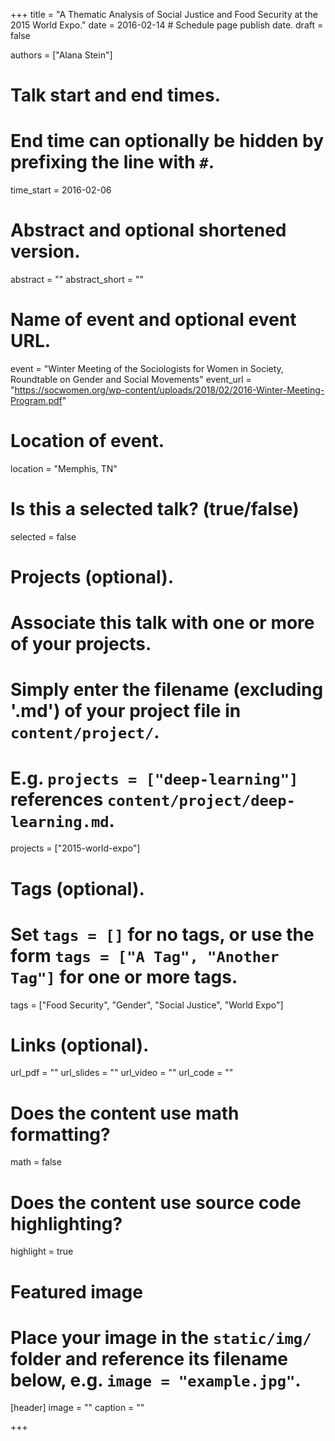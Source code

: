 +++
title = "A Thematic Analysis of Social Justice and Food Security at the 2015 World Expo."
date = 2016-02-14  # Schedule page publish date.
draft = false

authors = ["Alana Stein"]

# Talk start and end times.
#   End time can optionally be hidden by prefixing the line with `#`.
time_start = 2016-02-06

# Abstract and optional shortened version.
abstract = ""
abstract_short = ""

# Name of event and optional event URL.
event = "Winter Meeting of the Sociologists for Women in Society, Roundtable on Gender and Social Movements"
event_url = "https://socwomen.org/wp-content/uploads/2018/02/2016-Winter-Meeting-Program.pdf"

# Location of event.
location = "Memphis, TN"

# Is this a selected talk? (true/false)
selected = false

# Projects (optional).
#   Associate this talk with one or more of your projects.
#   Simply enter the filename (excluding '.md') of your project file in `content/project/`.
#   E.g. `projects = ["deep-learning"]` references `content/project/deep-learning.md`.
projects = ["2015-world-expo"]

# Tags (optional).
#   Set `tags = []` for no tags, or use the form `tags = ["A Tag", "Another Tag"]` for one or more tags.
tags = ["Food Security", "Gender", "Social Justice", "World Expo"]

# Links (optional).
url_pdf = ""
url_slides = ""
url_video = ""
url_code = ""

# Does the content use math formatting?
math = false

# Does the content use source code highlighting?
highlight = true

# Featured image
# Place your image in the `static/img/` folder and reference its filename below, e.g. `image = "example.jpg"`.
[header]
image = ""
caption = ""

+++
